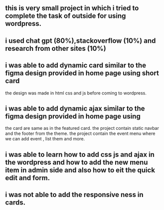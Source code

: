 ## this is very small project in which i tried to complete the task of outside for using wordpress.

## i used chat gpt (80%),stackoverflow (10%) and research from other sites (10%)

## i was able to add dynamic card similar to the figma design provided in home page using short card


the design was made in html css and js before coming to wordpress. 

## i was able to add dynamic ajax similar to the figma design provided in home page using

the card are same as in the featured card.
the project contain static navbar and the footer from the theme.
the project contain the event menu where we can add event , list them and more.

## i was able to learn how to add css js and ajax in the wordpress and how to add the new menu item in admin side and also how to eit the quick edit and form. 

##  i was not able to add the responsive ness in cards.
